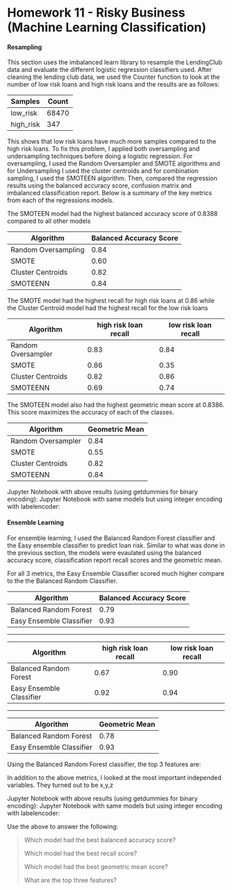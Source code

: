# Homework 11 - Risky Business (Machine Learning Classification)

#### Resampling

This section uses the imbalanced learn library to resample the LendingClub data and evaluate the different logistic regression classifiers used. After cleaning the lending club data, we used the Counter function to look at the number of low risk loans and high risk loans and the results are as follows:

| Samples | Count |
| ------ | ----------- |
| low_risk   | 68470 |
| high_risk | 347 |

This shows that low risk loans have much more samples compared to the high risk loans. To fix this problem, I applied both oversampling and undersampling techniques before doing a logistic regression. For oversampling, I used the Random Oversampler and SMOTE algorithms and for Undersampling I used the cluster centroids and for combination sampling, I used the SMOTEEN algorithm. Then, compared the regression results using the balanced accuracy score, confusion matrix and imbalanced classification report. Below is a summary of the key metrics from each of the regressions models.

The SMOTEEN model had the highest balanced accuracy score of 0.8388 compared to all other models

| Algorithm | Balanced Accuracy Score |
| ------ | ----------- |
| Random Oversampling   | 0.84 |
| SMOTE | 0.60 |
| Cluster Centroids    | 0.82 |
| SMOTEENN   | 0.84 |


The SMOTE model had the highest recall for high risk loans at 0.86 while the Cluster Centroid model had the highest recall for the low risk loans

| Algorithm | high risk loan recall | low risk loan recall |
| ------ | ----------- | ----------- |
| Random Oversampler   | 0.83 | 0.84 |
| SMOTE | 0.86 | 0.35 |
| Cluster Centroids  | 0.82 | 0.86 |
| SMOTEENN    | 0.69 | 0.74 |


The SMOTEEN model also had the highest geometric mean score at 0.8386. This score maximizes the accuracy of each of the classes.


| Algorithm | Geometric Mean |
| ------ | ----------- |
| Random Oversampler   | 0.84 |
| SMOTE | 0.55 |
| Cluster Centroids    | 0.82 |
| SMOTEENN    | 0.84 |

Jupyter Notebook with above results (using getdummies for binary encoding):
Jupyter Notebook with same models but using integer encoding with labelencoder: 


#### Ensemble Learning

For ensemble learning, I used the Balanced Random Forest classifier and the Easy ensemble classifier to predict loan risk. Similar to what was done in the previous section, the models were evaulated using the balanced accuracy score, classification report recall scores and the geometric mean.

For all 3 metrics, the Easy Ensemble Classifier scored much higher compare to the the Balanced Random  Classifier. 


| Algorithm | Balanced Accuracy Score |
| ------ | ----------- |
| Balanced Random Forest  | 0.79 |
| Easy Ensemble Classifier | 0.93 |

---

| Algorithm | high risk loan recall | low risk loan recall |
| ------ | ----------- | ----------- |
| Balanced Random Forest   | 0.67 | 0.90 |
| Easy Ensemble Classifier | 0.92 | 0.94 |

---

| Algorithm | Geometric Mean |
| ------ | ----------- |
| Balanced Random Forest   | 0.78 |
| Easy Ensemble Classifier | 0.93 |

Using the Balanced Random Forest classifier, the top 3 features are:


In addition to the above metrics, I looked at the most important independed variables. They turned out to be x,y,z


Jupyter Notebook with above results (using getdummies for binary encoding):
Jupyter Notebook with same models but using integer encoding with labelencoder: 

Use the above to answer the following:

> Which model had the best balanced accuracy score?
>
> Which model had the best recall score?
>
> Which model had the best geometric mean score?
>
> What are the top three features?

